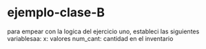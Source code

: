 # ejemplo-clase-B
para empear con la logica del ejercicio uno, estableci las siguientes variablesaa:
x: valores 
num_cant: cantidad en el inventario